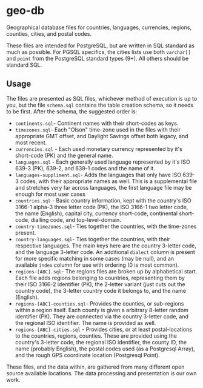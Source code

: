# geo-db
Geographical database files for countries, languages, currencies, regions, counties, cities, and postal codes.

These files are intended for PostgreSQL, but are written in SQL standard as much as possible. For PGSQL specifics, the cities lists use both `varchar[]` and `point` from the PostgreSQL standard types (9+). All others should be standard SQL.

## Usage

The files are presented as SQL files, whichever method of execution is up to you, but the file `schema.sql` contains the table creation schema, so it needs to be first. After the schema, the suggested order is:

- `continents.sql`- Continent names with their short-codes as keys.
- `timezones.sql`- Each "Olson" time-zone used in the files with their appropriate GMT offset, and Daylight Savings offset both legacy, and most recent.
- `currencies.sql` - Each used monetary currency represented by it's short-code (PK) and the general name.
- `languages.sql` - Each generally used language represented by it's ISO 639-3 (PK), 639-2, and 639-1 codes and the name of it.
- `languages-suppliment.sql`- Adds the languages that only have ISO 639-3 codes, with their appropriate names as well. This is a supplemental file and stretches very far across languages, the first language file may be enough for most user cases
- `countries.sql` - Basic country information, kept with the country's ISO 3166-1 alpha-3 three letter code (PK), the ISO 3166-1 two letter code, the name (English), capital city, currency short-code, continental short-code, dialling code, and top-level-domain.
- `country-timezones.sql`- Ties together the countries, with the time-zones present.
- `country-languages.sql`- Ties together the countries, with their respective languages. The main keys here are the country 3-letter code, and the language 3-letter code. An additional `dialect` column is present for more specific matching in some cases (may be null), and an available `index` column for use with ordering (0 is most common).
- `regions-[ABC].sql`- The regions files are broken up by alphabetical start. Each file adds regions belonging to countries, representing them by their ISO 3166-2 identifier (PK), the 2-letter variant (just cuts out the country code), the 3-letter country code it belongs to, and the name (English).
- `regions-[ABC]-counties.sql`- Provides the counties, or sub-regions within a region itself. Each county is given a arbitrary 8-letter random identifier (PK). They are connected via the country 3-letter code, and the regional ISO identifier. The name is provided as well.
- `regions-[ABC]-cities.sql` - Provides cities, or at least postal-locations to the countries, regions, counties. These are provided using the country's 3-letter code, the regional ISO identifier, the county ID, the name (probably English), the postal codes used (as a Postgresql Array), and the rough GPS coordinate location (Postgresql Point).

These files, and the data within, are gathered from many different open source available locations. The data processing and presentation is our own work.